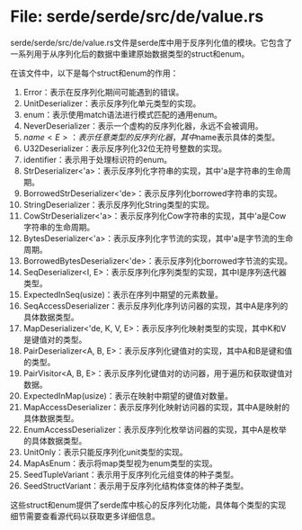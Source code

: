 # File: serde/serde/src/de/value.rs

serde/serde/src/de/value.rs文件是serde库中用于反序列化值的模块。它包含了一系列用于从序列化后的数据中重建原始数据类型的struct和enum。

在该文件中，以下是每个struct和enum的作用：

1. Error：表示在反序列化期间可能遇到的错误。
2. UnitDeserializer<E>：表示反序列化单元类型的实现。
3. enum：表示使用match语法进行模式匹配的通用enum。
4. NeverDeserializer<E>：表示一个虚构的反序列化器，永远不会被调用。
5. $name<E>：表示任意类型的反序列化器，其中$name表示具体的类型。
6. U32Deserializer<E>：表示反序列化32位无符号整数的实现。
7. identifier：表示用于处理标识符的enum。
8. StrDeserializer<'a>：表示反序列化字符串的实现，其中'a是字符串的生命周期。
9. BorrowedStrDeserializer<'de>：表示反序列化borrowed字符串的实现。
10. StringDeserializer<E>：表示反序列化String类型的实现。
11. CowStrDeserializer<'a>：表示反序列化Cow字符串的实现，其中'a是Cow字符串的生命周期。
12. BytesDeserializer<'a>：表示反序列化字节流的实现，其中'a是字节流的生命周期。
13. BorrowedBytesDeserializer<'de>：表示反序列化borrowed字节流的实现。
14. SeqDeserializer<I, E>：表示反序列化序列类型的实现，其中I是序列迭代器类型。
15. ExpectedInSeq(usize)：表示在序列中期望的元素数量。
16. SeqAccessDeserializer<A>：表示反序列化序列访问器的实现，其中A是序列的具体数据类型。
17. MapDeserializer<'de, K, V, E>：表示反序列化映射类型的实现，其中K和V是键值对的类型。
18. PairDeserializer<A, B, E>：表示反序列化键值对的实现，其中A和B是键和值的类型。
19. PairVisitor<A, B, E>：表示反序列化键值对的访问器，用于遍历和获取键值对数据。
20. ExpectedInMap(usize)：表示在映射中期望的键值对数量。
21. MapAccessDeserializer<A>：表示反序列化映射访问器的实现，其中A是映射的具体数据类型。
22. EnumAccessDeserializer<A>：表示反序列化枚举访问器的实现，其中A是枚举的具体数据类型。
23. UnitOnly<E>：表示只能反序列化unit类型的实现。
24. MapAsEnum<A>：表示将map类型视为enum类型的实现。
25. SeedTupleVariant<V>：表示用于反序列化元组变体的种子类型。
26. SeedStructVariant<V>：表示用于反序列化结构体变体的种子类型。

这些struct和enum提供了serde库中核心的反序列化功能，具体每个类型的实现细节需要查看源代码以获取更多详细信息。

